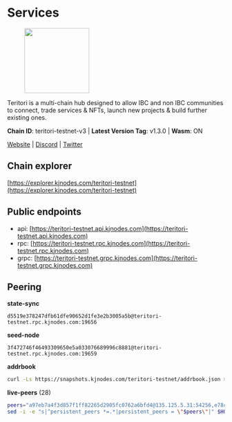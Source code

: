 # Services

<figure><img src="https://raw.githubusercontent.com/kj89/testnet_manuals/main/pingpub/logos/teritori.png" width="150" alt=""><figcaption></figcaption></figure>

Teritori is a multi-chain hub designed to allow IBC and non IBC communities  to connect, trade services & NFTs, launch new projects & build further existing ones.

**Chain ID**: teritori-testnet-v3 | **Latest Version Tag**: v1.3.0 | **Wasm**: ON

[Website](https://teritori.com) | [Discord](https://discord.gg/teritori) | [Twitter](https://twitter.com/TeritoriNetwork)


## Chain explorer
[https://explorer.kjnodes.com/teritori-testnet](https://explorer.kjnodes.com/teritori-testnet)

## Public endpoints

* api: [https://teritori-testnet.api.kjnodes.com](https://teritori-testnet.api.kjnodes.com)
* rpc: [https://teritori-testnet.rpc.kjnodes.com](https://teritori-testnet.rpc.kjnodes.com)
* grpc: [https://teritori-testnet.grpc.kjnodes.com](https://teritori-testnet.grpc.kjnodes.com)

## Peering

**state-sync**

```text
d5519e378247dfb61dfe90652d1fe3e2b3005a5b@teritori-testnet.rpc.kjnodes.com:19656
```

**seed-node**

```text
3f472746f46493309650e5a033076689996c8881@teritori-testnet.rpc.kjnodes.com:19659
```

**addrbook**
```bash
curl -Ls https://snapshots.kjnodes.com/teritori-testnet/addrbook.json > $HOME/.teritorid/config/addrbook.json
```

**live-peers** (28)
```bash
peers="a97eb7a4f3d857f1ff82265d2905fc0762a6bfd4@135.125.5.31:54256,e78cee0e46927e483212e0313a35da6cc9151ed5@65.109.28.219:15956,303666c503cd27161529692de701f5b2d3a2f043@65.109.23.114:15956,e1b331c1f3cba509960c65d6c6bc9b49532bcbaa@65.109.85.170:27656,3614bc766d73bebf6b73737b6690af60e7f0683e@65.108.206.118:46656,3b539b6cff93fb3631d0a600a56ade3c6ca6bea3@51.79.28.170:26656,bf100c1b6b44a6e96ab5691f3023cec3c27747fd@144.126.142.78:46656,d5519e378247dfb61dfe90652d1fe3e2b3005a5b@65.109.68.190:19656,8ef4ef39a887861744717feacc350403387c4c56@65.109.38.54:21096,39a4dbd5a4199187bf4f6b30ac03156b3e3d7b29@65.21.139.170:20026,6a94690aa76f7ffbfa1ee93c50dddfb571f159b6@5.189.130.43:19656,4ebfdac0d496be2407c02202e5ad6f226a11b37a@65.21.134.202:26736,ac94097daec8a32d4ed3f074f26f214cedfbb541@85.173.112.154:26656,ccc59b8a55f9c6e7a24bd693e2796f781ea3a670@65.108.227.133:27656,ec0c58dbfe67a12ea16951134e29a6566ac05add@185.217.125.98:26656,0e51ebd10636b48b69625677a5154b839ff3f557@65.108.43.116:56107,c89ecc57dc30addb7e9032684916725c25b2a6c5@162.55.103.44:26656,69012ce642095e15f588ddb154327633bb2ecb9c@65.109.39.223:26656,c56b132be41b247c9f8fa1f2addaca57f9946e29@75.119.159.159:44656,e1c50c477202e2f37643d044a6cde3c913f42230@65.108.71.92:54256,31413c99357d0cfc48a46767ade171db2ea0205e@135.181.138.160:46656,53f69cd52a4b633179b9e762cf8d51f6696a27f6@51.159.141.148:26656,2c22cede085815a7ef2e9842ef0f6c9c694e9e4e@167.86.88.90:26656,15dd94f68c450da2c3b7c60b6364e3dce6f0cbf2@185.193.66.68:26641,b33ebb4672f929dddde1365c9678a39abfd881fb@54.202.144.51:26656,625b814af9f535b91a92727138838fde0174faff@65.108.124.172:27656,6bc9f80a5123d62c23aadb7b5d68b740a794b0c6@207.180.194.156:36656,5ae1012f9b0f4672d8152de903d115dd2f1a3ee3@65.21.170.3:27656"
sed -i -e "s|^persistent_peers *=.*|persistent_peers = \"$peers\"|" $HOME/.teritorid/config/config.toml
```
